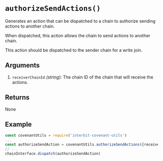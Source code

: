 # `authorizeSendActions()`

Generates an action that can be dispatched to a chain to authorize
sending actions to another chain.

When dispatched, this action allows the chain to send actions to another
chain.

This action should be dispatched to the sender chain for a write join.


## Arguments

1. `receiverChainId` *(string)*: The chain ID of the chain that will
   receive the actions.


## Returns

None


## Example

```js
const covenantUtils = require('interbit-covenant-utils')
...
const authorizeSendAction = covenantUtils.authorizeSendActions({receiverChainId})
// ...
chainInterface.dispatch(authorizeSendAction)
```
